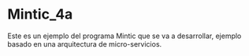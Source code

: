 # Mintic_4a
Este es un ejemplo del programa Mintic que se va a desarrollar, ejemplo basado en una arquitectura de micro-servicios.
